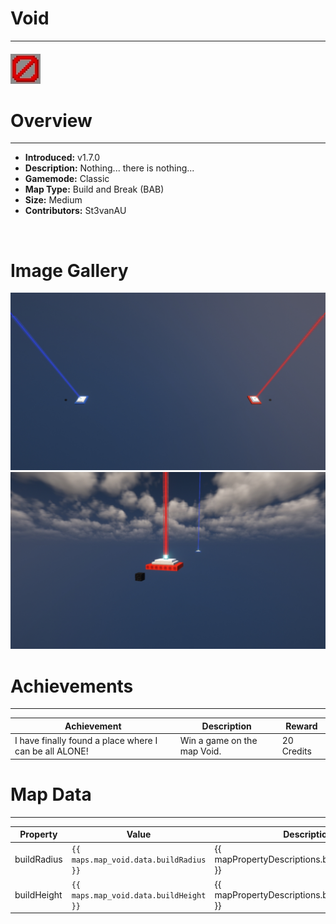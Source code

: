 # Void

---

#### ![voidicon](../assets/icons/void-icon.jpg)

# Overview

---

- **Introduced:** v1.7.0
- **Description:** Nothing... there is nothing...
- **Gamemode:** Classic
- **Map Type:** Build and Break (BAB)
- **Size:** Medium
- **Contributors:** St3vanAU

<br />

# Image Gallery

![Void - Overview](../assets/maps/void/void-overview.jpg)
![Void - Beacon](../assets/maps/void/void-beacon.jpg)

# Achievements

---

| Achievement                                            | Description                 | Reward     |
| ------------------------------------------------------ | --------------------------- | ---------- |
| I have finally found a place where I can be all ALONE! | Win a game on the map Void. | 20 Credits |

# Map Data

---

| Property    | Value                                  | Description                                       |
| ----------- | -------------------------------------- | ------------------------------------------------- |
| buildRadius | `{{ maps.map_void.data.buildRadius }}` | {{ mapPropertyDescriptions.buildRadius.classic }} |
| buildHeight | `{{ maps.map_void.data.buildHeight }}` | {{ mapPropertyDescriptions.buildHeight.classic }} |
